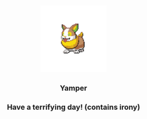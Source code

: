 <p align="center">
    <img src="https://raw.githubusercontent.com/PokeAPI/sprites/master/sprites/pokemon/835.png" width="150" height="150">
</p>
<h3 align="center"> <b>Yamper</b></h3>
<h3 align="center">Have a terrifying day! (contains irony)</h3>
